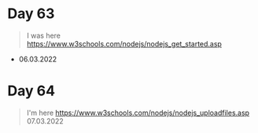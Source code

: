 # Day 63
> I was here https://www.w3schools.com/nodejs/nodejs_get_started.asp
- 06.03.2022

# Day 64
> I'm here https://www.w3schools.com/nodejs/nodejs_uploadfiles.asp
07.03.2022